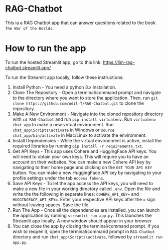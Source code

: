 # RAG-Chatbot

This ia a RAG Chatbot app that can answer questions related to the book `The War of the Worlds`.

# How to run the app
To run the hosted Streamlit app, go to this link: https://llm-rag-chatbot.streamlit.app/

To run the Streamlit app locally, follow these instructions:

1. Install Python - You need a python 3.x installation.
2. Clone The Repository - Open a terminal/command prompt and navigate to the directory where you want to store the application. Then, run `git clone https://github.com/odil-T/RAG-Chatbot.git` to clone the repository.
3. Make A New Environment - Navigate into the cloned repository directory with `cd RAG-Chatbot` and run `pip install virtualenv`. Run `virtualenv chat_app` to make a new virtual environment. Run `chat_app\Scripts\activate` in Windows or `source chat_app/bin/activate` in Mac/Linux to activate the environment.
5. Install Dependencies - While the virtual environment is active, install the required libraries by running `pip install -r requirements.txt`.
6. Get API Keys - This app uses Cohere and HuggingFace API keys. You will need to obtain your own keys. This will require you to have an account on their websites. You can make a new Cohere API key by navigating to their home page and clicking on the `GET YOUR API KEY` button. You can make a new HuggingFace API key by navigating to your profile settings under the tab `Access Tokens`.
7. Save API Keys - To let the app access the API keys, you will need to make a new file in your working directory called `.env`. Open the file and write the the following in separate lines: `COHERE_API_KEY=` and `HUGGINGFACE_API_KEY=`. Enter your respective API keys after the `=` sign without leaving spaces. Save the file.
8. Run The App - Once all the dependencies are installed, you can launch the application by running `streamlit run app.py`. This launches the Streamlit app locally. A new window should appear in your browser.
9. You can close the app by closing the terminal/command prompt. If you wish to reopen it, open the terminal/command prompt in `RAG-Chatbot` directory and run `chat_app\Scripts\activate`, followed by `streamlit run app.py`. 


# 
